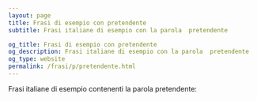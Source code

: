 ```yaml
---
layout: page
title: Frasi di esempio con pretendente 
subtitle: Frasi italiane di esempio con la parola  pretendente

og_title: Frasi di esempio con pretendente 
og_description: Frasi italiane di esempio con la parola  pretendente
og_type: website
permalink: /frasi/p/pretendente.html
---
```


Frasi italiane di esempio contenenti la parola pretendente:


